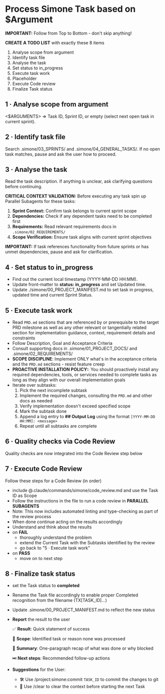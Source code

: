 # Process Simone Task based on $Argument

**IMPORTANT:** Follow from Top to Bottom - don't skip anything!

**CREATE A TODO LIST** with exactly these 8 items

1. Analyse scope from argument
2. Identify task file
3. Analyse the task
4. Set status to in_progress
5. Execute task work
6. Placeholder
7. Execute Code review
8. Finalize Task status

## 1 · Analyse scope from argument

<$ARGUMENTS> ⇒ Task ID, Sprint ID, or empty (select next open task in current sprint).

## 2 · Identify task file

Search .simone/03_SPRINTS/ and .simone/04_GENERAL_TASKS/.
If no open task matches, pause and ask the user how to proceed.

## 3 · Analyse the task

Read the task description. If anything is unclear, ask clarifying questions before continuing.

**CRITICAL CONTEXT VALIDATION:** Before executing any task spin up Parallel Subagents for these tasks:

1. **Sprint Context:** Confirm task belongs to current sprint scope
2. **Dependencies:** Check if any dependent tasks need to be completed first
3. **Requirements:** Read relevant requirements docs in `.simone/02_REQUIREMENTS/`
4. **Scope Verification:** Ensure task aligns with current sprint objectives

**IMPORTANT:** If task references functionality from future sprints or has unmet dependencies, pause and ask for clarification.

## 4 · Set status to in_progress

- Find out the current local timestamp (YYYY-MM-DD HH:MM).
- Update front-matter to **status: in_progress** and set Updated time.
- Update ./simone/00_PROJECT_MANIFEST.md to set task in progress, updated time and current Sprint Status.

## 5 · Execute task work

- Read `PRD.md` sections that are referenced by or prerequisite to the target PRD milestone as well as any other relevant or tangentially related section for implementation guidance, context, requirement details and constraints
- Follow Description, Goal and Acceptance Criteria
- Consult supporting docs in .simone/01_PROJECT_DOCS/ and .simone/02_REQUIREMENTS/
- **SCOPE DISCIPLINE**: Implement ONLY what's in the acceptance criteria and the `PRD.md` sections - resist feature creep
- **PROACTIVE INSTALLATION POLICY:**: You should proactively install any required dependencies, tools, or services needed to complete tasks as long as they align with our overall implementation goals
- Iterate over subtasks:
  1. Pick the next incomplete subtask
  2. Implement the required changes, consulting the `PRD.md` and other docs as needed
  3. Verify implementation doesn't exceed specified scope
  4. Mark the subtask done
  5. Append a log entry to **## Output Log** using the format `[YYYY-MM-DD HH:MM]: <message>`
  6. Repeat until all subtasks are complete

## 6 · Quality checks via Code Review

Quality checks are now integrated into the Code Review step below

## 7 · Execute Code Review

Follow these steps for a Code Review (in order)

- include @.claude/commands/simone/code_review.md and use the Task ID as Scope
- Follow the instructions in the file to run a code review in **PARALLEL SUBAGENTS**
- Note: This now includes automated linting and type-checking as part of the review process
- When done continue acting on the results accordingly
- Understand and think about the results
- on **FAIL**
  - thoroughly understand the problem
  - extend the Current Task with the Subtasks identified by the review
  - go back to "5 · Execute task work"
- on **PASS**
  - move on to next step

## 8 · Finalize task status

- set the Task status to **completed**
- Rename the Task file accordingly to enable proper Completed recognition from the filename (TX[TASK_ID]...)
- Update .simone/00_PROJECT_MANIFEST.md to reflect the new status
- **Report** the result to the user

  ✅ **Result**: Quick statement of success

  🔎 **Scope**: Identified task or reason none was processed

  💬 **Summary**: One-paragraph recap of what was done or why blocked

  ⏭️ **Next steps**: Recommended follow-up actions

- **Suggestions** for the User:

  - 🛠️ Use /project:simone:commit `TASK_ID` to commit the changes to git
  - 🧹 Use /clear to clear the context before starting the next Task
